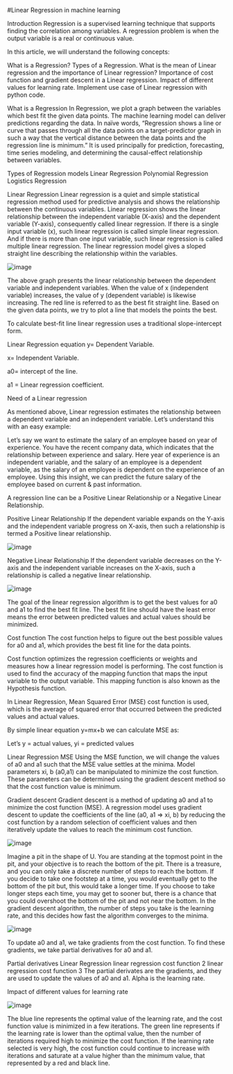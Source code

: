 #Linear Regression in machine learning

Introduction
Regression is a supervised learning technique that supports finding the correlation among variables. A regression problem is when the output variable is a real or continuous value.

 In this article, we will understand the following concepts:

What is a Regression?
Types of a Regression.
What is the mean of Linear regression and the importance of Linear regression?
Importance of cost function and gradient descent in a Linear regression.
Impact of different values for learning rate.
Implement use case of Linear regression with python code.
 

What is a Regression
In Regression, we plot a graph between the variables which best fit the given data points. The machine learning model can deliver predictions regarding the data. In naïve words, “Regression shows a line or curve that passes through all the data points on a target-predictor graph in such a way that the vertical distance between the data points and the regression line is minimum.” It is used principally for prediction, forecasting, time series modeling, and determining the causal-effect relationship between variables.

 

Types of Regression models
Linear Regression
Polynomial Regression
Logistics Regression
 

Linear Regression
Linear regression is a quiet and simple statistical regression method used for predictive analysis and shows the relationship between the continuous variables. Linear regression shows the linear relationship between the independent variable (X-axis) and the dependent variable (Y-axis), consequently called linear regression. If there is a single input variable (x), such linear regression is called simple linear regression. And if there is more than one input variable, such linear regression is called multiple linear regression. The linear regression model gives a sloped straight line describing the relationship within the variables.

![image](https://user-images.githubusercontent.com/92477493/141946716-6f5cf557-fc5a-48a1-8db3-b4076527f897.png)

The above graph presents the linear relationship between the dependent variable and independent variables. When the value of x (independent variable) increases, the value of y (dependent variable) is likewise increasing. The red line is referred to as the best fit straight line. Based on the given data points, we try to plot a line that models the points the best.

To calculate best-fit line linear regression uses a traditional slope-intercept form.

Linear Regression equation
y= Dependent Variable.

x= Independent Variable.

a0= intercept of the line.

a1 = Linear regression coefficient.

Need of a Linear regression

As mentioned above, Linear regression estimates the relationship between a dependent variable and an independent variable. Let’s understand this with an easy example:

Let’s say we want to estimate the salary of an employee based on year of experience. You have the recent company data, which indicates that the relationship between experience and salary. Here year of experience is an independent variable, and the salary of an employee is a dependent variable, as the salary of an employee is dependent on the experience of an employee. Using this insight, we can predict the future salary of the employee based on current & past information.

A regression line can be a Positive Linear Relationship or a Negative Linear Relationship.

 

Positive Linear Relationship
If the dependent variable expands on the Y-axis and the independent variable progress on X-axis, then such a relationship is termed a Positive linear relationship.

![image](https://user-images.githubusercontent.com/92477493/141948769-00b73529-dd6a-4dde-bf00-28c25ed47228.png)

Negative Linear Relationship
If the dependent variable decreases on the Y-axis and the independent variable increases on the X-axis, such a relationship is called a negative linear relationship.

![image](https://user-images.githubusercontent.com/92477493/141948799-9221f43d-22ce-44be-a2a1-a181bfa3cd36.png)

The goal of the linear regression algorithm is to get the best values for a0 and a1 to find the best fit line. The best fit line should have the least error means the error between predicted values and actual values should be minimized.

Cost function
The cost function helps to figure out the best possible values for a0 and a1, which provides the best fit line for the data points.

Cost function optimizes the regression coefficients or weights and measures how a linear regression model is performing. The cost function is used to find the accuracy of the mapping function that maps the input variable to the output variable. This mapping function is also known as the Hypothesis function.

In Linear Regression, Mean Squared Error (MSE) cost function is used, which is the average of squared error that occurred between the predicted values and actual values.

By simple linear equation y=mx+b we can calculate MSE as:

Let’s y = actual values, yi = predicted values

Linear Regression MSE
Using the MSE function, we will change the values of a0 and a1 such that the MSE value settles at the minima. Model parameters xi, b (a0,a1) can be manipulated to minimize the cost function. These parameters can be determined using the gradient descent method so that the cost function value is minimum.

Gradient descent 
Gradient descent is a method of updating a0 and a1 to minimize the cost function (MSE). A regression model uses gradient descent to update the coefficients of the line (a0, a1 => xi, b) by reducing the cost function by a random selection of coefficient values and then iteratively update the values to reach the minimum cost function.

![image](https://user-images.githubusercontent.com/92477493/141948950-bcc3babf-dd5c-49c8-a7c9-7298adcc506c.png)

Imagine a pit in the shape of U. You are standing at the topmost point in the pit, and your objective is to reach the bottom of the pit. There is a treasure, and you can only take a discrete number of steps to reach the bottom. If you decide to take one footstep at a time, you would eventually get to the bottom of the pit but, this would take a longer time. If you choose to take longer steps each time, you may get to sooner but, there is a chance that you could overshoot the bottom of the pit and not near the bottom. In the gradient descent algorithm, the number of steps you take is the learning rate, and this decides how fast the algorithm converges to the minima.

![image](https://user-images.githubusercontent.com/92477493/141948986-8f62c322-a6b2-4442-a3db-d9a7ab981d60.png)

To update a0 and a1, we take gradients from the cost function. To find these gradients, we take partial derivatives for a0 and a1.

Partial derivatives Linear Regression
linear regression cost function 2
linear regression cost function 3
The partial derivates are the gradients, and they are used to update the values of a0 and a1. Alpha is the learning rate.

Impact of different values for learning rate

![image](https://user-images.githubusercontent.com/92477493/141949066-c569ecfc-d05d-48b7-88df-817c8d8b77ec.png)

The blue line represents the optimal value of the learning rate, and the cost function value is minimized in a few iterations. The green line represents if the learning rate is lower than the optimal value, then the number of iterations required high to minimize the cost function. If the learning rate selected is very high, the cost function could continue to increase with iterations and saturate at a value higher than the minimum value, that represented by a red and black line.

